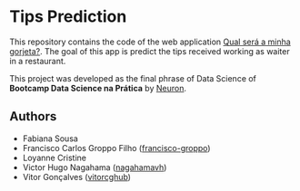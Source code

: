 # Tips Prediction

This repository contains the code of the web application [Qual será a minha gorjeta?](https://tips-prediction.herokuapp.com/). The goal of this app is predict the tips received working as waiter in a restaurant.

This project was developed as the final phrase of Data Science of **Bootcamp Data Science na Prática** by [Neuron](https://www.linkedin.com/company/neuron-usp/).

## Authors

- Fabiana Sousa
- Francisco Carlos Groppo Filho ([francisco-groppo](https://github.com/francisco-groppo))
- Loyanne Cristine
- Victor Hugo Nagahama ([nagahamavh](https://github.com/nagahamavh))
- Vitor Gonçalves ([vitorcghub](https://github.com/vitorcghub))